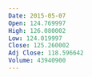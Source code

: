 ```yaml
---
Date: 2015-05-07
Open: 124.769997
High: 126.080002
Low: 124.019997
Close: 125.260002
Adj Close: 118.596642
Volume: 43940900
---
```

